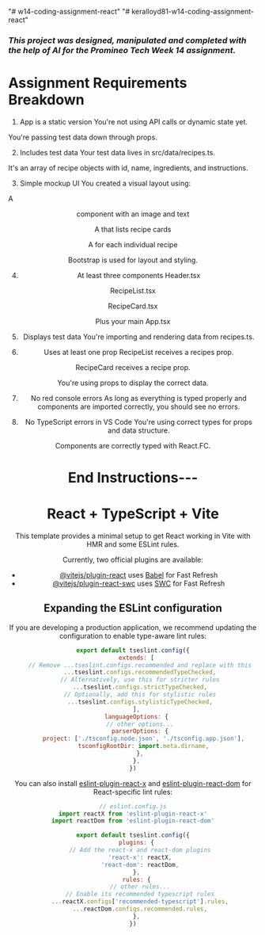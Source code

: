 "# w14-coding-assignment-react" 
"# keralloyd81-w14-coding-assignment-react" 

### *This project was designed, manipulated and completed with the help of AI for the Promineo Tech Week 14 assignment.*

# Assignment Requirements Breakdown
1. App is a static version 
You're not using API calls or dynamic state yet.

You're passing test data down through props.


2. Includes test data
Your test data lives in src/data/recipes.ts.

It's an array of recipe objects with id, name, ingredients, and instructions.


3. Simple mockup UI
You created a visual layout using:

A <Header /> component with an image and text

A <RecipeList /> that lists recipe cards

A <RecipeCard /> for each individual recipe

Bootstrap is used for layout and styling.


 4. At least three components
Header.tsx

RecipeList.tsx

RecipeCard.tsx

Plus your main App.tsx


5. Displays test data
You're importing and rendering data from recipes.ts.


6. Uses at least one prop
RecipeList receives a recipes prop.

RecipeCard receives a recipe prop.

You're using props to display the correct data.


7. No red console errors
As long as everything is typed properly and components are imported correctly, you should see no errors.


8. No TypeScript errors in VS Code
You're using correct types for props and data structure.

Components are correctly typed with React.FC<Props>.

# End Instructions---

# React + TypeScript + Vite

This template provides a minimal setup to get React working in Vite with HMR and some ESLint rules.

Currently, two official plugins are available:

- [@vitejs/plugin-react](https://github.com/vitejs/vite-plugin-react/blob/main/packages/plugin-react) uses [Babel](https://babeljs.io/) for Fast Refresh
- [@vitejs/plugin-react-swc](https://github.com/vitejs/vite-plugin-react/blob/main/packages/plugin-react-swc) uses [SWC](https://swc.rs/) for Fast Refresh

## Expanding the ESLint configuration

If you are developing a production application, we recommend updating the configuration to enable type-aware lint rules:

```js
export default tseslint.config({
  extends: [
    // Remove ...tseslint.configs.recommended and replace with this
    ...tseslint.configs.recommendedTypeChecked,
    // Alternatively, use this for stricter rules
    ...tseslint.configs.strictTypeChecked,
    // Optionally, add this for stylistic rules
    ...tseslint.configs.stylisticTypeChecked,
  ],
  languageOptions: {
    // other options...
    parserOptions: {
      project: ['./tsconfig.node.json', './tsconfig.app.json'],
      tsconfigRootDir: import.meta.dirname,
    },
  },
})
```

You can also install [eslint-plugin-react-x](https://github.com/Rel1cx/eslint-react/tree/main/packages/plugins/eslint-plugin-react-x) and [eslint-plugin-react-dom](https://github.com/Rel1cx/eslint-react/tree/main/packages/plugins/eslint-plugin-react-dom) for React-specific lint rules:

```js
// eslint.config.js
import reactX from 'eslint-plugin-react-x'
import reactDom from 'eslint-plugin-react-dom'

export default tseslint.config({
  plugins: {
    // Add the react-x and react-dom plugins
    'react-x': reactX,
    'react-dom': reactDom,
  },
  rules: {
    // other rules...
    // Enable its recommended typescript rules
    ...reactX.configs['recommended-typescript'].rules,
    ...reactDom.configs.recommended.rules,
  },
})
```